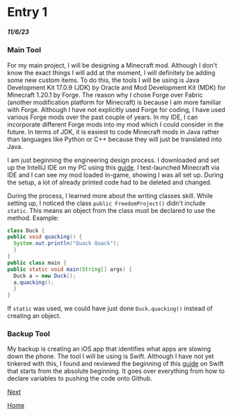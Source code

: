 # Entry 1
##### 11/6/23

### Main Tool
For my main project, I will be designing a Minecraft mod. Although I don't know the exact things I will add at the moment, I will definitely be adding some new custom items. To do this, the tools I will be using is  Java Development Kit 17.0.9 (JDK) by Oracle and Mod Development Kit (MDK) for Minecraft 1.20.1 by Forge.
The reason why I chose Forge over Fabric (another modification platform for Minecraft) is because I am more familiar with Forge. Although I have not explicitly used Forge for coding, I have used various Forge mods over the past couple of years. In my IDE, I can incorporate different Forge mods into my mod which I could consider in the future. In terms of JDK, it is easiest to code Minecraft mods in Java rather than languages like Python or C++ because they will just be translated into Java.

I am just beginning the engineering design process. I downloaded and set up the IntelliJ IDE on my PC using this [guide]((https://www.youtube.com/watch?v=55qUIf3GMss)). I test-launched Minecraft via IDE and I can see my mod loaded in-game, showing I was all set up. During the setup, a lot of already printed code had to be deleted and changed.

During the process, I learned more about the writing classes skill. While setting up, I noticed the class `public FreedomProject()` didn't include `static`. This means an object from the class must be declared to use the method. Example:
  ```java
  class Duck {
  public void quacking() {
    System.out.println("Quack Quack");
    }
  }
  public class main {
  public static void main(String[] args) {
    Duck a = new Duck();
    a.quacking();
    }
  }
  ```
If `static` was used, we could have just done `Duck.quacking()` instead of creating an object.

### Backup Tool
My backup is creating an iOS app that identifies what apps are slowing down the phone. The tool I will be using is Swift.
Although I have not yet tinkered with this, I found and reviewed the beginning of this [guide]((https://www.youtube.com/watch?v=CwA1VWP0Ldw)) on Swift that starts from the absolute beginning. It goes over everything from how to declare variables to pushing the code onto Github.

[Next](entry02.md)

[Home](../README.md)
